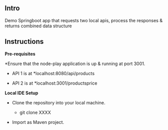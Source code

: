 ## Intro  
Demo Springboot app that requests two local apis, process the responses & returns combined data structure 

## Instructions  

**Pre-requisites**

*Ensure that the node-play application is up & running at port 3001.
* API 1 is at 
      *localhost:8080/api/products

* API 2 is at 
      *localhost:3001/productsprice


  
**Local IDE Setup**  
* Clone the repository into your local machine.
    * git clone XXXX

* Import as Maven project.
